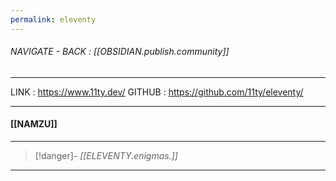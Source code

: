 ```yaml
---
permalink: eleventy
---
```


###### NAVIGATE - BACK : [[OBSIDIAN.publish.community]]
------

LINK : https://www.11ty.dev/
GITHUB : https://github.com/11ty/eleventy/

------
#### [[NAMZU]]




------
>[!danger]- *[[ELEVENTY.enigmas.]]*
------

